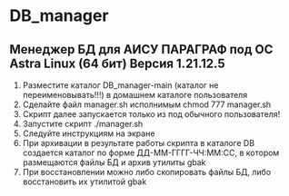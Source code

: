 # DB_manager
Менеджер БД для АИСУ ПАРАГРАФ под ОС Astra Linux (64 бит)
Версия 1.21.12.5
----------------
1) Разместите каталог DB_manager-main (каталог не переименовывать!!!) в домашнем каталоге пользователя
2) Сделайте файл manager.sh исполнимым chmod 777 manager.sh
3) Скрипт далее запускается только из под обычного пользователя!
4) Запустите скрипт ./manager.sh
5) Следуйте инструкциям на экране
6) При архивации в результате работы скрипта в каталоге DB создается каталог по форме ДД-ММ-ГГГГ-ЧЧ:ММ:СС, в котором размещаются файлы БД и архив утилиты gbak
7) При восстановлении можно либо скопировать файлы БД, либо восстановить их утилитой gbak
